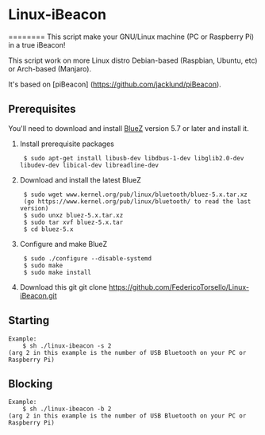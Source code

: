 # Linux-iBeacon
========
This script make your GNU/Linux machine (PC or Raspberry Pi) in a true iBeacon!

This script work on more Linux distro Debian-based (Raspbian, Ubuntu, etc) or Arch-based (Manjaro).

It's based on [piBeacon] (https://github.com/jacklund/piBeacon).

## Prerequisites
You'll need to download and install [BlueZ](http://www.bluez.org) version 5.7 or later and install it.

1. Install prerequisite packages

		$ sudo apt-get install libusb-dev libdbus-1-dev libglib2.0-dev libudev-dev libical-dev libreadline-dev

2. Download and install the latest BlueZ

		$ sudo wget www.kernel.org/pub/linux/bluetooth/bluez-5.x.tar.xz
		(go https://www.kernel.org/pub/linux/bluetooth/ to read the last version)
		$ sudo unxz bluez-5.x.tar.xz
		$ sudo tar xvf bluez-5.x.tar
		$ cd bluez-5.x

3. Configure and make BlueZ

		$ sudo ./configure --disable-systemd
		$ sudo make
		$ sudo make install
		
4. Download this git
		git clone https://github.com/FedericoTorsello/Linux-iBeacon.git
		
## Starting
	Example:
		$ sh ./linux-ibeacon -s 2
	(arg 2 in this example is the number of USB Bluetooth on your PC or Raspberry Pi)

## Blocking
	Example:
		$ sh ./linux-ibeacon -b 2
	(arg 2 in this example is the number of USB Bluetooth on your PC or Raspberry Pi)
